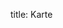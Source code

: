 title: Karte

<div id="bigmapbox"></div>
  <script src="https://api.mapbox.com/mapbox-gl-js/v2.6.1/mapbox-gl.js"></script>
  <script>
    mapboxgl.accessToken = 'pk.eyJ1IjoiYWRzaGlqZiIsImEiOiJja3hwZDFjemcwOG1hMnBvMjU1aTNxYTl4In0.tyGKi8O7nFYnAYUz1Dyhsw';
    const loc = new mapboxgl.LngLat(-14.94, 12.89);
    const map = new mapboxgl.Map({
    container: 'bigmapbox', // container ID
    style: 'mapbox://styles/mapbox/satellite-streets-v11', // style URL
    center: loc,
    zoom: 4 // starting zoom
    });
    new mapboxgl.Marker({
      color: "#f0f"
    }).setLngLat(loc).addTo(map);
    map.on('load', () => {
      map.addSource('route', {
        type: 'geojson',
        data: 'https://adshijf.github.io/2021-2022/static/gps/route.geojson'
      });

      map.addLayer({
        'id': 'route',
        'type': 'line',
        'source': 'route',
        'layout': {
          'line-join': 'round',
          'line-cap': 'round'
        },
        'paint': {
          'line-color': '#f0f',
          'line-width': 6,
          'line-opacity': 0.5
        }
      });
    });
  </script>
